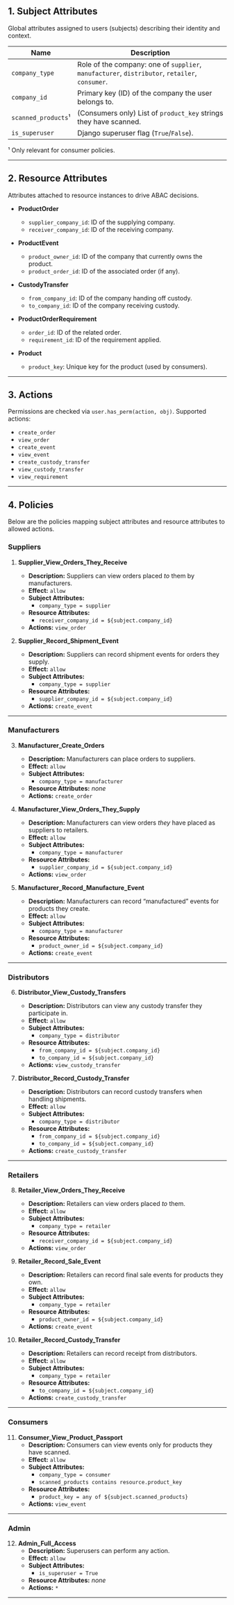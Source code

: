 ## 1. Subject Attributes

Global attributes assigned to users (subjects) describing their identity and context.

| Name                | Description                                                               |
|---------------------|---------------------------------------------------------------------------|
| `company_type`      | Role of the company: one of `supplier`, `manufacturer`, `distributor`, `retailer`, `consumer`. |
| `company_id`        | Primary key (ID) of the company the user belongs to.                      |
| `scanned_products`¹ | (Consumers only) List of `product_key` strings they have scanned.         |
| `is_superuser`      | Django superuser flag (`True`/`False`).                                   |

¹ Only relevant for consumer policies.

---

## 2. Resource Attributes

Attributes attached to resource instances to drive ABAC decisions.

- **ProductOrder**
  - `supplier_company_id`: ID of the supplying company.
  - `receiver_company_id`: ID of the receiving company.

- **ProductEvent**
  - `product_owner_id`: ID of the company that currently owns the product.
  - `product_order_id`: ID of the associated order (if any).

- **CustodyTransfer**
  - `from_company_id`: ID of the company handing off custody.
  - `to_company_id`: ID of the company receiving custody.

- **ProductOrderRequirement**
  - `order_id`: ID of the related order.
  - `requirement_id`: ID of the requirement applied.

- **Product**
  - `product_key`: Unique key for the product (used by consumers).

---

## 3. Actions

Permissions are checked via `user.has_perm(action, obj)`. Supported actions:

- `create_order`
- `view_order`
- `create_event`
- `view_event`
- `create_custody_transfer`
- `view_custody_transfer`
- `view_requirement`

---

## 4. Policies

Below are the policies mapping subject attributes and resource attributes to allowed actions.

### Suppliers

1. **Supplier_View_Orders_They_Receive**  
   - **Description:** Suppliers can view orders placed _to_ them by manufacturers.  
   - **Effect:** `allow`  
   - **Subject Attributes:**  
     - `company_type = supplier`  
   - **Resource Attributes:**  
     - `receiver_company_id = ${subject.company_id}`  
   - **Actions:** `view_order`

2. **Supplier_Record_Shipment_Event**  
   - **Description:** Suppliers can record shipment events for orders they supply.  
   - **Effect:** `allow`  
   - **Subject Attributes:**  
     - `company_type = supplier`  
   - **Resource Attributes:**  
     - `supplier_company_id = ${subject.company_id}`  
   - **Actions:** `create_event`

---

### Manufacturers

3. **Manufacturer_Create_Orders**  
   - **Description:** Manufacturers can place orders to suppliers.  
   - **Effect:** `allow`  
   - **Subject Attributes:**  
     - `company_type = manufacturer`  
   - **Resource Attributes:** _none_  
   - **Actions:** `create_order`

4. **Manufacturer_View_Orders_They_Supply**  
   - **Description:** Manufacturers can view orders _they_ have placed as suppliers to retailers.  
   - **Effect:** `allow`  
   - **Subject Attributes:**  
     - `company_type = manufacturer`  
   - **Resource Attributes:**  
     - `supplier_company_id = ${subject.company_id}`  
   - **Actions:** `view_order`

5. **Manufacturer_Record_Manufacture_Event**  
   - **Description:** Manufacturers can record “manufactured” events for products they create.  
   - **Effect:** `allow`  
   - **Subject Attributes:**  
     - `company_type = manufacturer`  
   - **Resource Attributes:**  
     - `product_owner_id = ${subject.company_id}`  
   - **Actions:** `create_event`

---

### Distributors

6. **Distributor_View_Custody_Transfers**  
   - **Description:** Distributors can view any custody transfer they participate in.  
   - **Effect:** `allow`  
   - **Subject Attributes:**  
     - `company_type = distributor`  
   - **Resource Attributes:**  
     - `from_company_id = ${subject.company_id}`  
     - `to_company_id = ${subject.company_id}`  
   - **Actions:** `view_custody_transfer`

7. **Distributor_Record_Custody_Transfer**  
   - **Description:** Distributors can record custody transfers when handling shipments.  
   - **Effect:** `allow`  
   - **Subject Attributes:**  
     - `company_type = distributor`  
   - **Resource Attributes:**  
     - `from_company_id = ${subject.company_id}`  
     - `to_company_id = ${subject.company_id}`  
   - **Actions:** `create_custody_transfer`

---

### Retailers

8. **Retailer_View_Orders_They_Receive**  
   - **Description:** Retailers can view orders placed _to_ them.  
   - **Effect:** `allow`  
   - **Subject Attributes:**  
     - `company_type = retailer`  
   - **Resource Attributes:**  
     - `receiver_company_id = ${subject.company_id}`  
   - **Actions:** `view_order`

9. **Retailer_Record_Sale_Event**  
   - **Description:** Retailers can record final sale events for products they own.  
   - **Effect:** `allow`  
   - **Subject Attributes:**  
     - `company_type = retailer`  
   - **Resource Attributes:**  
     - `product_owner_id = ${subject.company_id}`  
   - **Actions:** `create_event`

10. **Retailer_Record_Custody_Transfer**  
    - **Description:** Retailers can record receipt from distributors.  
    - **Effect:** `allow`  
    - **Subject Attributes:**  
      - `company_type = retailer`  
    - **Resource Attributes:**  
      - `to_company_id = ${subject.company_id}`  
    - **Actions:** `create_custody_transfer`

---

### Consumers

11. **Consumer_View_Product_Passport**  
    - **Description:** Consumers can view events only for products they have scanned.  
    - **Effect:** `allow`  
    - **Subject Attributes:**  
      - `company_type = consumer`  
      - `scanned_products contains resource.product_key`  
    - **Resource Attributes:**  
      - `product_key = any of ${subject.scanned_products}`  
    - **Actions:** `view_event`

---

### Admin

12. **Admin_Full_Access**  
    - **Description:** Superusers can perform any action.  
    - **Effect:** `allow`  
    - **Subject Attributes:**  
      - `is_superuser = True`  
    - **Resource Attributes:** _none_  
    - **Actions:** `*`

---
